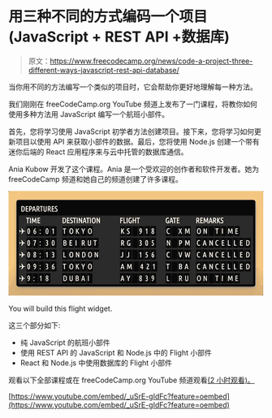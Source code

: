 # 用三种不同的方式编码一个项目(JavaScript + REST API +数据库)

> 原文：<https://www.freecodecamp.org/news/code-a-project-three-different-ways-javascript-rest-api-database/>

当你用不同的方法编写一个类似的项目时，它会帮助你更好地理解每一种方法。

我们刚刚在 freeCodeCamp.org YouTube 频道上发布了一门课程，将教你如何使用多种方法用 JavaScript 编写一个航班小部件。

首先，您将学习使用 JavaScript 初学者方法创建项目。接下来，您将学习如何更新项目以使用 API 来获取小部件的数据。最后，您将使用 Node.js 创建一个带有迷你后端的 React 应用程序来与云中托管的数据库通信。

Ania Kubow 开发了这个课程。Ania 是一个受欢迎的创作者和软件开发者。她为 freeCodeCamp 频道和她自己的频道创建了许多课程。

![Oct-13-2022-10-04-33](img/ac2dfd47e192d3e5c56b800c23e294fa.png)

You will build this flight widget.

这三个部分如下:

*   纯 JavaScript 的航班小部件
*   使用 REST API 的 JavaScript 和 Node.js 中的 Flight 小部件
*   React 和 Node.js 中使用数据库的 Flight 小部件

观看以下全部课程或在 freeCodeCamp.org YouTube 频道观看[(2 小时观看)。](https://youtu.be/_uSrE-gIdFc)

[https://www.youtube.com/embed/_uSrE-gIdFc?feature=oembed](https://www.youtube.com/embed/_uSrE-gIdFc?feature=oembed)